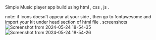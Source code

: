 Simple Music player app build using html , css , js . 

note: 
if icons doesn't appear at your side , then go to fontawesome and import your kit under head section of html file .
screenshots ![Screenshot from 2024-05-24 18-54-35](https://github.com/mehedihassan0/HTML-CSS-JS-Web-Projects/assets/106251826/0a50cdbf-3fb5-4a71-8e9f-5afedb1f2b0f)
![Screenshot from 2024-05-24 18-54-26](https://github.com/mehedihassan0/HTML-CSS-JS-Web-Projects/assets/106251826/215e4683-72ec-4d25-bd56-4a09673da23c)
